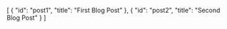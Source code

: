 [
    { "id": "post1", "title": "First Blog Post" },
    { "id": "post2", "title": "Second Blog Post" }
]
